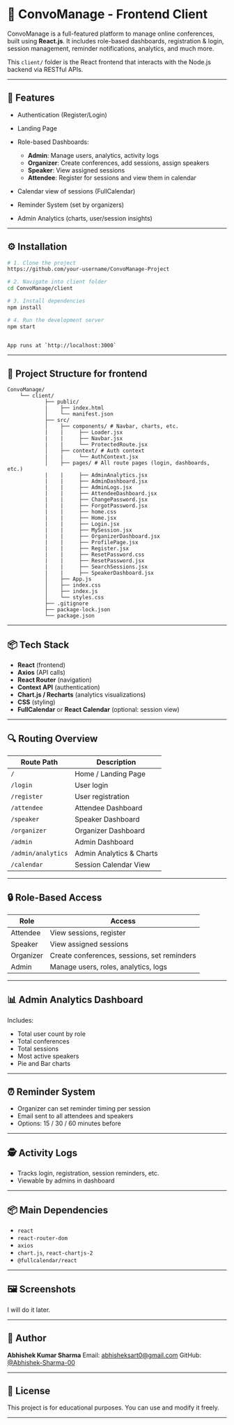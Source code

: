 # 🎨 ConvoManage - Frontend Client

ConvoManage is a full-featured platform to manage online conferences, built using **React.js**. It includes role-based dashboards, registration & login, session management, reminder notifications, analytics, and much more.

This `client/` folder is the React frontend that interacts with the Node.js backend via RESTful APIs.

---

## 🚀 Features

* Authentication (Register/Login)
* Landing Page
* Role-based Dashboards:

  * **Admin**: Manage users, analytics, activity logs
  * **Organizer**: Create conferences, add sessions, assign speakers
  * **Speaker**: View assigned sessions
  * **Attendee**: Register for sessions and view them in calendar
* Calendar view of sessions (FullCalendar)
* Reminder System (set by organizers)
* Admin Analytics (charts, user/session insights)

---
## ⚙️ Installation

```bash
# 1. Clone the project
https://github.com/your-username/ConvoManage-Project

# 2. Navigate into client folder
cd ConvoManage/client

# 3. Install dependencies
npm install

# 4. Run the development server
npm start


App runs at `http://localhost:3000`
```

---

## 📁 Project Structure for frontend

```
ConvoManage/
    └── client/
            ├── public/
            |    ├── index.html
            │    └── manifest.json
            ├── src/
            │    ├── components/ # Navbar, charts, etc.
            |    |     ├── Loader.jsx
            |    |     ├── Navbar.jsx
            |    |     └── ProtectedRoute.jsx
            │    ├── context/ # Auth context
            |    |     └── AuthContext.jsx
            │    ├── pages/ # All route pages (login, dashboards, etc.)
            |    |     ├── AdminAnalytics.jsx
            |    |     ├── AdminDashboard.jsx
            |    |     ├── AdminLogs.jsx
            |    |     ├── AttendeeDashboard.jsx
            |    |     ├── ChangePassword.jsx
            |    |     ├── ForgotPassword.jsx
            |    |     ├── home.css
            |    |     ├── Home.jsx
            |    |     ├── Login.jsx
            |    |     ├── MySession.jsx
            |    |     ├── OrganizerDashboard.jsx
            |    |     ├── ProfilePage.jsx
            |    |     ├── Register.jsx
            |    |     ├── ResetPassword.css
            |    |     ├── ResetPassword.jsx
            |    |     ├── SearchSessions.jsx
            |    |     ├── SpeakerDashboard.jsx
            │    ├── App.js
            │    ├── index.css
            │    ├── index.js
            │    └── styles.css
            ├── .gitignore
            ├── package-lock.json
            └── package.json

```


---

## 📦 Tech Stack

- **React** (frontend)
- **Axios** (API calls)
- **React Router** (navigation)
- **Context API** (authentication)
- **Chart.js / Recharts** (analytics visualizations)
- **CSS** (styling)
- **FullCalendar** or **React Calendar** (optional: session view)

---

## 🔍 Routing Overview

| Route Path         | Description              |
| ------------------ | ------------------------ |
| `/`                | Home / Landing Page      |
| `/login`           | User login               |
| `/register`        | User registration        |
| `/attendee`        | Attendee Dashboard       |
| `/speaker`         | Speaker Dashboard        |
| `/organizer`       | Organizer Dashboard      |
| `/admin`           | Admin Dashboard          |
| `/admin/analytics` | Admin Analytics & Charts |
| `/calendar`        | Session Calendar View    |

---

## 🔒 Role-Based Access

| Role      | Access                                      |
| --------- | ------------------------------------------- |
| Attendee  | View sessions, register                     |
| Speaker   | View assigned sessions                      |
| Organizer | Create conferences, sessions, set reminders |
| Admin     | Manage users, roles, analytics, logs        |

---

## 📊 Admin Analytics Dashboard

Includes:

* Total user count by role
* Total conferences
* Total sessions
* Most active speakers
* Pie and Bar charts

---

## ⏰ Reminder System

* Organizer can set reminder timing per session
* Email sent to all attendees and speakers
* Options: 15 / 30 / 60 minutes before

---

## 🕵️ Activity Logs

* Tracks login, registration, session reminders, etc.
* Viewable by admins in dashboard

---

## 📦 Main Dependencies

* `react`
* `react-router-dom`
* `axios`
* `chart.js`, `react-chartjs-2`
* `@fullcalendar/react`

---

## 🖼️ Screenshots

I will do it later.

---

## 👤 Author

**Abhishek Kumar Sharma**
Email: [abhisheksart0@gmail.com](mailto:abhisheksart0@gmail.com)
GitHub: [@Abhishek-Sharma-00](https://github.com/Abhishek-Sharma-00)

---

## 🔐 License

This project is for educational purposes. You can use and modify it freely.

---
